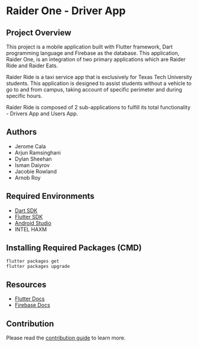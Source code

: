 # Raider One - Driver App

## Project Overview

This project is a mobile application built with Flutter framework, Dart programming language and Firebase as the database. This application, Raider One, is an integration of two primary applications which are Raider Ride and Raider Eats.

Raider Ride is a taxi service app that is exclusively for Texas Tech University students. This application is designed to assist students without a vehicle to go to and from campus, taking account of specific perimeter and during specific hours.

Raider Ride is composed of 2 sub-applications to fulfill its total functionality - Drivers App and Users App.

## Authors

- Jerome Cala
- Arjun Ramsinghani
- Dylan Sheehan
- Isman Daiyrov
- Jacobie Rowland
- Arnob Roy

## Required Environments

- [Dart SDK](https://dart.dev/get-dart)
- [Flutter SDK](https://docs.flutter.dev/get-started/install)
- [Android Studio](https://developer.android.com/studio?gclid=Cj0KCQjwlumhBhClARIsABO6p-ywe261VM93pttKP5zDd6vMLWXKPZwxdU0m2eCgNLx44Z4Xnv8mkF8aAuDpEALw_wcB&gclsrc=aw.ds)
- INTEL HAXM

## Installing Required Packages (CMD)

```
flutter packages get
flutter packages upgrade
```

## Resources

- [Flutter Docs](https://docs.flutter.dev/)
- [Firebase Docs](https://firebase.google.com/docs)

## Contribution

Please read the [contribution guide](contributing.md) to learn more.
